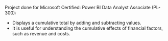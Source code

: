 Project done for Microsoft Certified: Power BI Data Analyst Associate (PL-300):
- Displays a cumulative total by adding and subtracting values.
- It is useful for understanding the cumulative effects of financial factors, such as revenue and costs.

